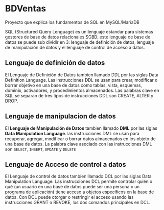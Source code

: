 # BDVentas
Proyecto que explica los fundamentos de SQL en MySQL/MariaDB

SQL (Structured Query Lenguage) es un lenguaje estandar para sistemas gestores de base de datos relacionales SGBD. este lenguaje de base de datos se puede sub dividir en 3: lenguaje de definición de datos, lenguaje de manipulaciòn de datos y el lenguaje de control de acceso a datos.
## Lenguaje de definición de datos 
El Lenguaje de Definición de Datos tambien llamado DDL por las siglas Data Definition Language. Las instrucciones DDL se usan para crear, modificar o borrar objetivo en una base de datos como tablas, vista, esquemas, dominio, activadores, y procedimientos almacenados. Las palabras clave en SQL se separan de tres tipos de instrucciones DDL son CREATE, ALTER y DROP.
## Lenguaje de manipulacion de datos 
El **Lenguaje de Manipulación de Datos** tambien llamado **DML** por las siglas __Data Manipulation Language__.
las instrucciones DML se usan para recuperar, agregar, modificar o borrar datos almacenados en los objeto de una base de datos. La palabra clave asociado con las instrucciones DML son ```SELECT```, ```INSERT```, ```UPDATE``` y ```DELETE```
## Lenguaje de Acceso de control a datos 
El Lenguaje de control de datos tambien llamado DCL por las siglas Data Manipulation Language.
Las instrucciones DCL permite controlar quién o qué (un usuario en una base de datos puede ser una persona o un programa de aplicación) tiene acceso a objetos específicos en la base de datos. Con DCL puede otorgar o restringir el acceso usando las instrucciones GRANT o REVOKE, los dos comandos principales en DCL.

